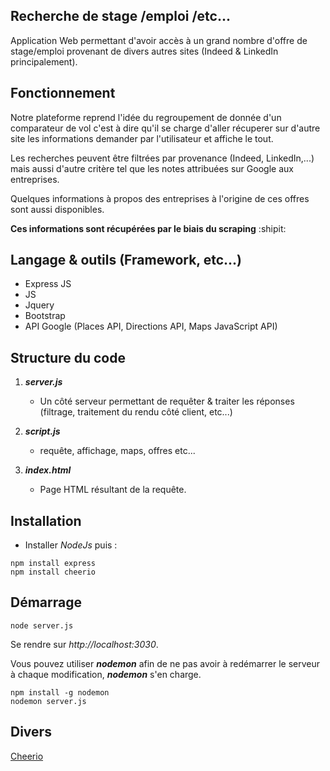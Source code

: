 ## Recherche de stage /emploi /etc...
Application Web permettant d'avoir accès à un grand nombre d'offre de stage/emploi provenant de divers autres sites (Indeed & LinkedIn principalement).

## Fonctionnement
Notre plateforme reprend l'idée du regroupement de donnée d'un comparateur de vol c'est à dire qu'il se charge d'aller récuperer sur d'autre site les informations demander par l'utilisateur et affiche le tout.  

Les recherches peuvent être filtrées par provenance (Indeed, LinkedIn,...) mais aussi d'autre critère tel que les notes attribuées sur Google aux entreprises.  

Quelques informations à propos des entreprises à l'origine de ces offres sont aussi disponibles.

**Ces informations sont récupérées par le biais du scraping**  :shipit:

## Langage & outils (Framework, etc...)
- Express JS
- JS
- Jquery
- Bootstrap
- API Google (Places API, Directions API, Maps JavaScript API)

## Structure du code
1. **_server.js_**
   - Un côté serveur permettant de requêter & traiter les réponses (filtrage, traitement du rendu côté client, etc...)  
2. **_script.js_**
   - requête, affichage, maps, offres etc...  
   
3. **_index.html_**
   - Page HTML résultant de la requête.

## Installation
- Installer *NodeJs* puis :
```
npm install express
npm install cheerio
```
## Démarrage
```
node server.js
```
Se rendre sur *http://localhost:3030*.  

Vous pouvez utiliser **_nodemon_** afin de ne pas avoir à redémarrer le serveur à chaque modification, **_nodemon_** s'en charge.
```
npm install -g nodemon
nodemon server.js
```

## Divers

[Cheerio](https://github.com/cheeriojs/cheerio)

